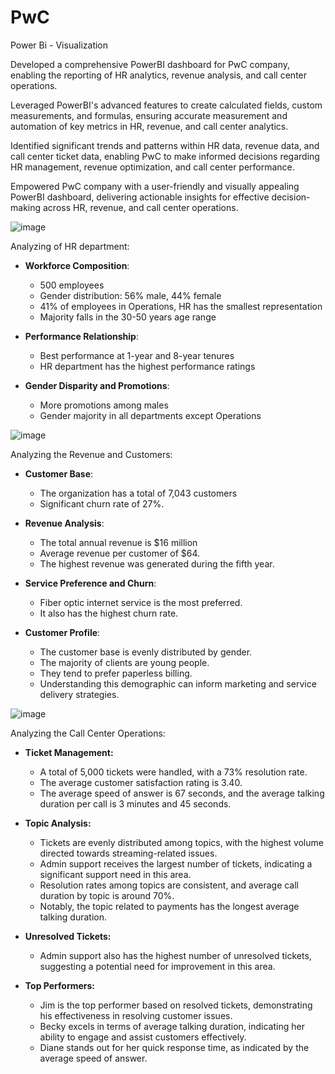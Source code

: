 # PwC

Power Bi - Visualization

Developed a comprehensive PowerBI dashboard for PwC company, enabling the reporting of HR analytics, revenue analysis, and call center operations.

Leveraged PowerBI's advanced features to create calculated fields, custom measurements, and formulas, ensuring accurate measurement and automation of key metrics in HR, revenue, and call center analytics.

Identified significant trends and patterns within HR data, revenue data, and call center ticket data, enabling PwC to make informed decisions regarding HR management, revenue optimization, and call center performance.

Empowered PwC company with a user-friendly and visually appealing PowerBI dashboard, delivering actionable insights for effective decision-making across HR, revenue, and call center operations.

![image](https://github.com/beishenov3197/PwC/assets/112967670/d2e0927b-96ca-4233-987b-cde1d75579a8)

Analyzing of HR department:

- **Workforce Composition**: 
  - 500 employees
  - Gender distribution: 56% male, 44% female
  - 41% of employees in Operations, HR has the smallest representation
  - Majority falls in the 30-50 years age range

- **Performance Relationship**: 
  - Best performance at 1-year and 8-year tenures
  - HR department has the highest performance ratings

- **Gender Disparity and Promotions**: 
  - More promotions among males
  - Gender majority in all departments except Operations


![image](https://github.com/beishenov3197/PwC/assets/112967670/f1375998-ce6f-4270-b88e-1b4cf93c573c)

Analyzing the Revenue and Customers:

- **Customer Base**:
  - The organization has a total of 7,043 customers
  - Significant churn rate of 27%. 

- **Revenue Analysis**:
  - The total annual revenue is $16 million
  - Average revenue per customer of $64.
  - The highest revenue was generated during the fifth year.

- **Service Preference and Churn**:
  - Fiber optic internet service is the most preferred.
  - It also has the highest churn rate.

- **Customer Profile**:
  - The customer base is evenly distributed by gender.
  - The majority of clients are young people.
  - They tend to prefer paperless billing.
  - Understanding this demographic can inform marketing and service delivery strategies.

  
![image](https://github.com/beishenov3197/PwC/assets/112967670/b623b0fb-1c84-4284-aa08-9825cdff3e20)

Analyzing the Call Center Operations:

- **Ticket Management:**
    - A total of 5,000 tickets were handled, with a 73% resolution rate.
    - The average customer satisfaction rating is 3.40.
    - The average speed of answer is 67 seconds, and the average talking duration per call is 3 minutes and 45 seconds.

- **Topic Analysis:**

  - Tickets are evenly distributed among topics, with the highest volume directed towards streaming-related issues.
  - Admin support receives the largest number of tickets, indicating a significant support need in this area.
  - Resolution rates among topics are consistent, and average call duration by topic is around 70%.
  - Notably, the topic related to payments has the longest average talking duration.

- **Unresolved Tickets:**
    - Admin support also has the highest number of unresolved tickets, suggesting a potential need for improvement in this area.

- **Top Performers:**

    - Jim is the top performer based on resolved tickets, demonstrating his effectiveness in resolving customer issues.
    - Becky excels in terms of average talking duration, indicating her ability to engage and assist customers effectively.
    - Diane stands out for her quick response time, as indicated by the average speed of answer.
